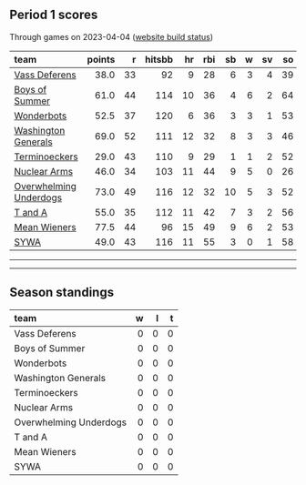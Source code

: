 

## Period 1 scores

Through games on 2023-04-04 ([website build status](https://github.com/brian-bot/pl-site/actions))


|team                   | points|  r| hitsbb| hr| rbi| sb|  w| sv| so|   era|  whip|
|:----------------------|------:|--:|------:|--:|---:|--:|--:|--:|--:|-----:|-----:|
|[Vass Deferens](./vassdeferens)|   38.0| 33|     92|  9|  28|  6|  3|  4| 39| 5.245| 1.165|
|[Boys of Summer](./boysofsummer)|   61.0| 44|    114| 10|  36|  4|  6|  2| 64| 5.586| 1.328|
|[Wonderbots](./wonderbots)|   52.5| 37|    120|  6|  36|  3|  3|  1| 53| 2.613| 1.123|
|[Washington Generals](./washingtongenerals)|   69.0| 52|    111| 12|  32|  8|  3|  3| 46| 1.714| 1.048|
|[Terminoeckers](./terminoeckers)|   29.0| 43|    110|  9|  29|  1|  1|  2| 52| 6.389| 1.718|
|[Nuclear Arms](./nucleararms)|   46.0| 34|    103| 11|  44|  9|  5|  0| 26| 3.682| 1.364|
|[Overwhelming Underdogs](./overwhelmingunderdogs)|   73.0| 49|    116| 12|  32| 10|  5|  3| 52| 3.414| 1.224|
|[T and A](./tanda)     |   55.0| 35|    112| 11|  42|  7|  3|  2| 56| 3.462| 1.385|
|[Mean Wieners](./meanwieners)|   77.5| 44|     96| 15|  49|  9|  6|  2| 53| 2.434| 0.934|
|[SYWA](./sywa)         |   49.0| 43|    116| 11|  55|  3|  0|  1| 58| 5.870| 1.696|

* * *
* * *

## Season standings


|team                   |  w|  l|  t|
|:----------------------|--:|--:|--:|
|Vass Deferens          |  0|  0|  0|
|Boys of Summer         |  0|  0|  0|
|Wonderbots             |  0|  0|  0|
|Washington Generals    |  0|  0|  0|
|Terminoeckers          |  0|  0|  0|
|Nuclear Arms           |  0|  0|  0|
|Overwhelming Underdogs |  0|  0|  0|
|T and A                |  0|  0|  0|
|Mean Wieners           |  0|  0|  0|
|SYWA                   |  0|  0|  0|


